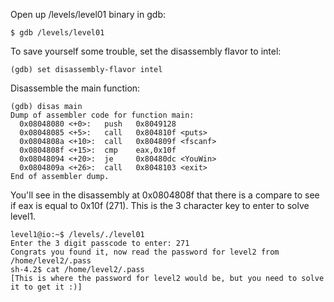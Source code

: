 Open up /levels/level01 binary in gdb:
```
$ gdb /levels/level01
```

To save yourself some trouble, set the disassembly flavor to intel:
```
(gdb) set disassembly-flavor intel
```

Disassemble the main function:
```
(gdb) disas main
Dump of assembler code for function main:
  0x08048080 <+0>:   push   0x8049128
  0x08048085 <+5>:   call   0x804810f <puts>
  0x0804808a <+10>:  call   0x804809f <fscanf>
  0x0804808f <+15>:  cmp    eax,0x10f
  0x08048094 <+20>:  je     0x80480dc <YouWin>
  0x0804809a <+26>:  call   0x8048103 <exit>
End of assembler dump.
```

You'll see in the disassembly at 0x0804808f that there is a compare to see if eax is equal to 0x10f (271). This is the 3 character key to enter to solve level1.
```
level1@io:~$ /levels/./level01
Enter the 3 digit passcode to enter: 271
Congrats you found it, now read the password for level2 from /home/level2/.pass
sh-4.2$ cat /home/level2/.pass
[This is where the password for level2 would be, but you need to solve it to get it :)]
```
